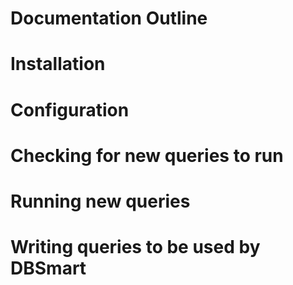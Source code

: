 Documentation Outline
=====================

# Installation
# Configuration
# Checking for new queries to run
# Running new queries
# Writing queries to be used by DBSmart

